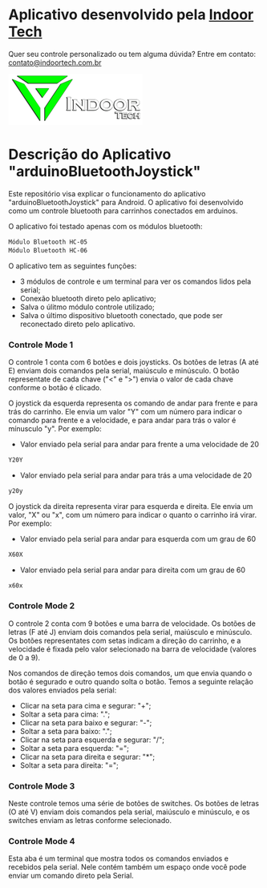 # Aplicativo desenvolvido pela <a href="https://indoortech.com.br/">Indoor Tech</a>
Quer seu controle personalizado ou tem alguma dúvida? Entre em contato: contato@indoortech.com.br

![](indoortech.png)

# Descrição do Aplicativo "arduinoBluetoothJoystick"

Este repositório visa explicar o funcionamento do aplicativo "arduinoBluetoothJoystick" para Android. O aplicativo foi desenvolvido como um controle bluetooth para carrinhos conectados em arduinos.

O aplicativo foi testado apenas com os módulos bluetooth:
```sh
Módulo Bluetooth HC-05
Módulo Bluetooth HC-06
```

O aplicativo tem as seguintes funções:
- 3 módulos de controle e um terminal para ver os comandos lidos pela serial;
- Conexão bluetooth direto pelo aplicativo;
- Salva o úlitmo módulo controle utilizado;
- Salva o último dispositivo bluetooth conectado, que pode ser reconectado direto pelo aplicativo.

### Controle Mode 1
O controle 1 conta com 6 botões e dois joysticks. Os botões de letras (A até E) enviam dois comandos pela serial, maiúsculo e minúsculo. O botão representate de cada chave ("<" e ">") envia o valor de cada chave conforme o botão é clicado.

O joystick da esquerda representa os comando de andar para frente e para trás do carrinho. Ele envia um valor "Y" com um número para indicar o comando para frente e a velocidade, e para andar para trás o valor é mínusculo "y". Por exemplo:
- Valor enviado pela serial para andar para frente a uma velocidade de 20
```sh
Y20Y
```

- Valor enviado pela serial para andar para trás a uma velocidade de 20
```sh
y20y
```

O joystick da direita representa virar para esquerda e direita. Ele envia um valor, "X" ou "x", com um número para indicar o quanto o carrinho irá virar. Por exemplo:
- Valor enviado pela serial para andar para esquerda com um grau de 60
```sh
X60X
```

- Valor enviado pela serial para andar para direita com um grau de 60
```sh
x60x
```

### Controle Mode 2
O controle 2 conta com 9 botões e uma barra de velocidade. Os botões de letras (F até J) enviam dois comandos pela serial, maiúsculo e minúsculo. Os botões representates com setas indicam a direção do carrinho, e a velocidade é fixada pelo valor selecionado na barra de velocidade (valores de 0 a 9).

Nos comandos de direção temos dois comandos, um que envia quando o botão é segurado e outro quando solta o botão. Temos a seguinte relação dos valores enviados pela serial:

- Clicar na seta para cima e segurar: "+";
- Soltar a seta para cima: ".";
- Clicar na seta para baixo e segurar: "-";
- Soltar a seta para baixo: ".";
- Clicar na seta para esquerda e segurar: "/";
- Soltar a seta para esquerda: "=";
- Clicar na seta para direita e segurar: "*";
- Soltar a seta para direita: "=";

### Controle Mode 3
Neste controle temos uma série de botões de switches. Os botões de letras (O até V) enviam dois comandos pela serial, maiúsculo e minúsculo, e os switches enviam as letras conforme selecionado.

### Controle Mode 4
Esta aba é um terminal que mostra todos os comandos enviados e recebidos pela serial. Nele contém também um espaço onde você pode enviar um comando direto pela Serial.


